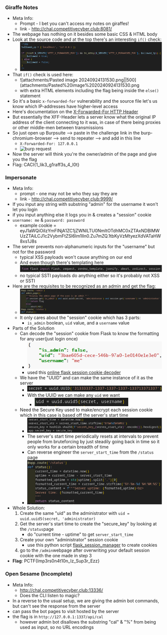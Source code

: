 ### Giraffe Notes
- Meta Info:
	- Prompt - I bet you can't access my notes on giraffes!
	- link - http://chal.competitivecyber.club:8081/
- The webpage has nothing on it besides some basic CSS & HTML body
- Look at the source code and at the top there's an interesting `if()` check:
	- ![attachments/Pasted image 20240924131501.png|500](attachments/Pasted%20image%2020240924131501.png)
- That `if()` check is used here:
	- ![attachments/Pasted image 20240924131530.png||500](attachments/Pasted%20image%2020240924131530.png
	- with extra HTML elements including the flag being inside the `else()` statement
- So it's a basic `x-forwarded-for` vulnerability and the source file let's us know which IP-addresses have higher-level access
- Here's documentation on the [X-Forwarded-For HTTP Header](https://developer.mozilla.org/en-US/docs/Web/HTTP/Headers/X-Forwarded-For)
- But essentially the XFF-Header lets a server know what the original IP address of the client connecting to it was, in case of there being proxies or other middle-men between transmissions
- So just open up Burpsuite  -->  paste in the challenge link in the burp-chromium-browser  -->  send to repeater  -->  and add in this line
	- `X-Forwarded-For: 127.0.0.1`
	- ![burp request](Pasted%20image%2020241001113913.png)
- Now the server will think you're the owner/admin of the page and give you the flag
- Flag: CACI{1_lik3_g1raff3s_4_l0t}

### Impersonate
- Meta Info:
	- prompt - one may not be who they say they are
	- link - http://chal.competitivecyber.club:9999/
- If you input any string with substring "admin" for the username it won't let you login
- if you input anything else it logs you in & creates a "session" cookie 
- `username: me` & `password: password`
	- example cookie = eyJ1aWQiOiIzYmFlNjA1ZC1jZWNlLTU0NmItOTdhMC0xZTAxNDBlMWUzZTAiLCJ1c2VybmFtZSI6Im1lIn0.Zu7mZQ.1tbKyVzMtyezXdVATaHW8xs1J8s
- The server prevents non-alphanumeric inputs for the "username" but not for the password
	- typical XSS payloads won't cause anything on our end
	- And even though there's templating here  ![attachments/Pasted image 20240921115435.png](attachments/Pasted%20image%2020240921115435.png)
	- no typical SSTI payloads do anything either so it's probably not XSS or SSTI
- Here are the requisites to be recognized as an admin and get the flag:
	- ![attachments/Pasted image 20240921134330.png||500](attachments/Pasted%20image%2020240921134330.png)
	- It only cares about the "session" cookie which has 3 parts: 
		- `is_admin` boolean, `uid` value, and a `username` value
- Parts of the Solution
	- Can decode the "session" cookie from Flask to know the formatting for any user(just login once)
		- ![attachments/Pasted image 20240921134045.png||300](attachments/Pasted%20image%2020240921134045.png)
		- used this [online flask session cookie decoder](https://www.kirsle.net/wizards/flask-session.cgi)
	- We have the "UUID" and can make the same instance of it as the server 
		- ![attachments/Pasted image 20240921135241.png||300](attachments/Pasted%20image%2020240921135241.png)
		- With the UUID we can make any `uid` we want
			- ![attachments/Pasted image 20240921135201.png||300](attachments/Pasted%20image%2020240921135201.png)
	- Need the Secure Key used to make/encrypt each session cookie which in this case is based off the server's start time
		- ![attachments/Pasted image 20240921134930.png||400](attachments/Pasted%20image%2020240921134930.png)
		- The server's start time periodically resets at intervals to prevent people from bruteforcing by just steadily going back in time so it only works for a certain breadth of time
		- Can reverse engineer the `server_start_time` from the `/status` page
		- ![attachments/Pasted image 20240921135034.png||350](attachments/Pasted%20image%2020240921135034.png)
- Whole Solution:
	1. Create the same "uid" as the administrator with `uid = uuid.uuid5(secret, 'administrator)`
	2. Get the server's start time to create the "secure_key"  by looking at the `/status`page
		- do "current time - uptime" to get `server_start_time`
	3. Create your own "administrator" session cookie
		- use this python script [flask_session_manager](https://github.com/noraj/flask-session-cookie-manager) to create cookies
	4. go to the `/admin`webpage after overwriting your default session cookie with the one made in step 3
- **Flag**: PCTF{Imp3rs0n4t10n_Iz_Sup3r_Ezz}


### Open Sesame (Incomplete)
- Meta Info:
	- http://chal.competitivecyber.club:13336/
	- Does the CLI listen to magic?
- In a reverse to the usual setup, we are giving the admin bot commands, but can't see the response from the server 
- can pass the bot pages to visit hosted by the server
- the flag is in `http://127.0.0.1:1337/api/cal` 
	- however admin bot disallows the substring "cal" & "%" from being used as input, so no URL encodings



